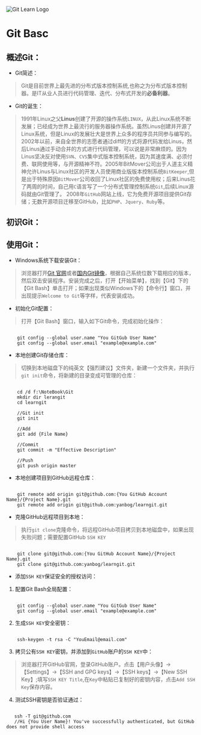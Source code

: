 ![Git Learn Logo](https://images.cnblogs.com/cnblogs_com/hollow/1530701/o_Git-Logo.png)

# Git Basc

## 概述Git：
- Git简述：
> Git是目前世界上最先进的分布式版本控制系统,也称之为分布式版本控制器。是IT从业人员进行代码管理、迭代、分布式开发的**必备利器**。

- Git的诞生：
> 1991年Linux之父**Linus**创建了开源的操作系统`LINUX`，从此Linux系统不断发展；已经成为世界上最流行的服务器操作系统。虽然Linus创建并开源了Linux系统，但是Linux的发展壮大是世界上众多的程序员共同参与编写的。2002年以前，来自全世界的志愿者通过diff的方式将源代码发给Linus，然后Linus通过手动合并的方式进行代码管理，可以说是非常麻烦的。因为Linus坚决反对使用`SVN`、`CVS`集中式版本控制系统，因为其速度满、必须付费、联网使用等，与开源精神不符。2005年BitMover公司出于人道主义精神允许Linus与Linux社区的开发人员使用商业版版本控制系统`BitKeeper`,但是出于特殊原因`BitMover`公司收回了Linux社区的免费使用权；后来Linus花了两周的时间，自己用`C`语言写了一个分布式管理控制系统`Git`,后续Linux源码就由Git管理了。
> 2008年`GitHub`网站上线，它为免费开源项目提供Git存储；无数开源项目迁移至GitHub，比如`PHP`、`Jquery`、`Ruby`等。


## 初识Git：
## 使用Git：
- Windows系统下载安装Git：
> 浏览器打开[Git 官网](https://git-scm.com/downloads "Git for Windows")或者[国内Git镜像](https://github.com/git-for-windows/git/releases "Git CDN")，根据自己系统位数下载相应的版本，然后双击安装程序。安装完成之后，打开【开始菜单】，找到【Git】下的【Git Bash】单击打开；如果出现类似Windows下的【命令行】窗口，并出现提示`Welcome to Git`等字样，代表安装成功。

- 初始化Git配置：

> 打开【Git Bash】窗口，输入如下Git命令，完成初始化操作：

```

	git config --global user.name "You GitGub User Name"
	git config --global user.email "example@example.com"

```

- 本地创建Git存储仓库：
> 切换到本地磁盘下的纯英文【强烈建议】文件夹，新建一个文件夹，并执行`git init`命令，将新建的目录变成可管理的仓库：

```

	cd /d f:\NoteBook\Git
	mkdir dir lerangit
	cd learngit

	//Git init
	git init

	//Add
	git add {File Name}

	//Commit
	git commit -m "Effective Description"

	//Push
	git push origin master

```

- 本地创建项目到GitHub远程仓库：

```

	git remote add origin git@github.com:{You GitHub Account Name}/{Project Name}.git
	git remote add origin git@github.com:yanbog/learngit.git

```

- 克隆GitHub远程项目到本地：
> 执行`git clone`克隆命令，将远程GitHub项目拷贝到本地磁盘中，如果出现失败问题；需要配置GitHub `SSH KEY`

```

	git clone git@github.com:{You GitHub Account Name}/{Project Name}.git
	git clone git@github.com:yanbog/learngit.git

```

- 添加`SSH KEY`保证安全的授权访问：
 1. 配置Git Bash全局配置：

```

	git config --global user.name "You GitGub User Name"
	git config --global user.email "example@example.com"
```

 2. 生成`SSH KEY`安全密钥：

```

	ssh-keygen -t rsa -C "YouEmail@email.com"

```

 3. 拷贝公有`SSH KEY`密钥，并添加到`GitHub`账户的`SSH KEY`中：
 > 浏览器打开GitHub官网，登录GitHub账户。点击【用户头像】->【Settings】->【SSH and GPG keys】->【SSH keys】->【New SSH Key】;填写`SSH KEY Title`,在`Key`中粘贴已复制好的密钥内容，点击`Add SSH Key`保存内容。
 4. 测试SSH密钥是否验证通过：

 ```

 	ssh -T git@github.com
 	//Hi {You User Name}! You've successfully authenticated, but GitHub does not provide shell access

 ```